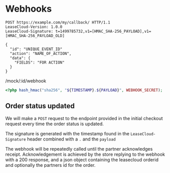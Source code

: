 # Webhooks

```http
POST https://example.com/my/callback/ HTTP/1.1
LeaseCloud-Version: 1.0.0
LeaseCloud-Signature: t=1499785732,v1=[HMAC_SHA-256_PAYLOAD],v1=[HMAC_SHA-256_PAYLOAD_OLD]

{
  "id": "UNIQUE_EVENT_ID"
  "action": "NAME_OF_ACTION",
  "data": {
    "FIELDS": "FOR ACTION"
  }
}
```

/mock/:id/webhook

```php
<?php hash_hmac("sha256", "${TIMESTAMP}.${PAYLOAD}", WEBHOOK_SECRET);
```

## Order status updated

We will make a `POST` request to the endpoint provided in the initial checkout request every time the order status is updated.

The signature is generated with the timestamp found in the `LeaseCloud-Signature` header combined with a `.` and the `payload`

The webhook will be repeatedly called until the partner acknowledges receipt. Acknowledgement is achieved by the store replying to the webhook with a 200 response, and a json object containing the leasecloud orderid and optionally the partners id for the order.
